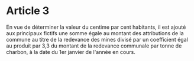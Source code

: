 # Article 3

En vue de déterminer la valeur du centime par cent habitants, il est ajouté aux principaux fictifs une somme égale au montant des attributions de la commune au titre de la redevance des mines divisé par un coefficient égal au produit par 3,3 du montant de la redevance communale par tonne de charbon, à la date du 1er janvier de l'année en cours.
